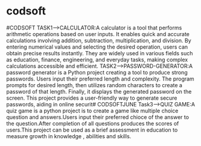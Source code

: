 # codsoft
#CODSOFT
TASK1-->CALCULATOR:A calculator is a tool that performs arithmetic operations based on user inputs. It enables quick and accurate calculations involving addition, subtraction, multiplication, and division. By entering numerical values and selecting the desired operation, users can obtain precise results instantly. They are widely used in various fields such as education, finance, engineering, and everyday tasks, making complex calculations accessible and efficient.
TASK2-->PASSWORD-GENERATOR:A password generator is a Python project creating a tool to produce strong passwords. Users input their preferred length and complexity. The program prompts for desired length, then utilizes random characters to create a password of that length. Finally, it displays the generated password on the screen. This project provides a user-friendly way to generate secure passwords, aiding in online securit# CODSOFTJUNE
Task3-->QUIZ GAME:A quiz game is a python project is to create a game like multiple choice question and answers.Users input their preferred chioce of the answer to the question.After completion of all questions produces the scores of users.This project can be used as a brief assessment in education to measure growth in knowledge , abilities and skills.
